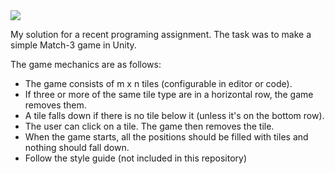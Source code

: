 <img src="https://github.com/mrabenhaupt/Match3/blob/master/match3.jpg">

My solution for a recent programing assignment. The task was to make a simple Match-3 game in Unity.

The game mechanics are as follows:

- The game consists of m x n tiles (configurable in editor or code).</br>
- If three or more of the same tile type are in a horizontal row, the game removes them.</br>
- A tile falls down if there is no tile below it (unless it's on the bottom row).</br>
- The user can click on a tile. The game then removes the tile.</br>
- When the game starts, all the positions should be filled with tiles and nothing should fall down.</br>
- Follow the style guide (not included in this repository) 
